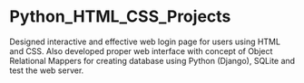 # Python_HTML_CSS_Projects
Designed interactive and effective web login page for users using HTML and CSS. Also developed proper web interface with concept of Object Relational Mappers for creating database using Python (Django), SQLite and test the web server. 
